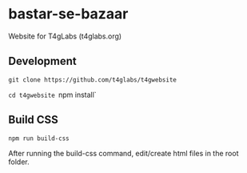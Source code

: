 # bastar-se-bazaar
Website for T4gLabs (t4glabs.org)

## Development

`git clone https://github.com/t4glabs/t4gwebsite`

`cd t4gwebsite
`npm install`

## Build CSS

`npm run build-css`

After running the build-css command, edit/create html files in the root folder.
